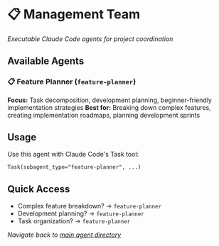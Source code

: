 # 📋 Management Team

*Executable Claude Code agents for project coordination*

## Available Agents

### **📋 Feature Planner** (`feature-planner`)
**Focus:** Task decomposition, development planning, beginner-friendly implementation strategies
**Best for:** Breaking down complex features, creating implementation roadmaps, planning development sprints

## Usage
Use this agent with Claude Code's Task tool:
```
Task(subagent_type="feature-planner", ...)
```

## Quick Access
- Complex feature breakdown? → `feature-planner`
- Development planning? → `feature-planner`
- Task organization? → `feature-planner`

*Navigate back to [main agent directory](../README.md)*
